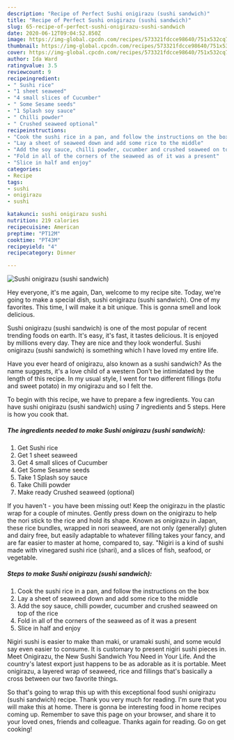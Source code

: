 ```yaml
---
description: "Recipe of Perfect Sushi onigirazu (sushi sandwich)"
title: "Recipe of Perfect Sushi onigirazu (sushi sandwich)"
slug: 65-recipe-of-perfect-sushi-onigirazu-sushi-sandwich
date: 2020-06-12T09:04:52.850Z
image: https://img-global.cpcdn.com/recipes/573321fdcce98640/751x532cq70/sushi-onigirazu-sushi-sandwich-recipe-main-photo.jpg
thumbnail: https://img-global.cpcdn.com/recipes/573321fdcce98640/751x532cq70/sushi-onigirazu-sushi-sandwich-recipe-main-photo.jpg
cover: https://img-global.cpcdn.com/recipes/573321fdcce98640/751x532cq70/sushi-onigirazu-sushi-sandwich-recipe-main-photo.jpg
author: Ida Ward
ratingvalue: 3.5
reviewcount: 9
recipeingredient:
- " Sushi rice"
- "1 sheet seaweed"
- "4 small slices of Cucumber"
- " Some Sesame seeds"
- "1 Splash soy sauce"
- " Chilli powder"
- " Crushed seaweed optional"
recipeinstructions:
- "Cook the sushi rice in a pan, and follow the instructions on the box"
- "Lay a sheet of seaweed down and add some rice to the middle"
- "Add the soy sauce, chilli powder, cucumber and crushed seaweed on top of the rice"
- "Fold in all of the corners of the seaweed as of it was a present"
- "Slice in half and enjoy"
categories:
- Recipe
tags:
- sushi
- onigirazu
- sushi

katakunci: sushi onigirazu sushi 
nutrition: 219 calories
recipecuisine: American
preptime: "PT12M"
cooktime: "PT43M"
recipeyield: "4"
recipecategory: Dinner

---
```



![Sushi onigirazu (sushi sandwich)](https://img-global.cpcdn.com/recipes/573321fdcce98640/751x532cq70/sushi-onigirazu-sushi-sandwich-recipe-main-photo.jpg)

Hey everyone, it's me again, Dan, welcome to my recipe site. Today, we're going to make a special dish, sushi onigirazu (sushi sandwich). One of my favorites. This time, I will make it a bit unique. This is gonna smell and look delicious.

Sushi onigirazu (sushi sandwich) is one of the most popular of recent trending foods on earth. It's easy, it's fast, it tastes delicious. It is enjoyed by millions every day. They are nice and they look wonderful. Sushi onigirazu (sushi sandwich) is something which I have loved my entire life.

Have you ever heard of onigirazu, also known as a sushi sandwich? As the name suggests, it&#39;s a love child of a western Don&#39;t be intimidated by the length of this recipe. In my usual style, I went for two different fillings (tofu and sweet potato) in my onigirazu and so I felt the.


To begin with this recipe, we have to prepare a few ingredients. You can have sushi onigirazu (sushi sandwich) using 7 ingredients and 5 steps. Here is how you cook that.

<!--inarticleads1-->

##### The ingredients needed to make Sushi onigirazu (sushi sandwich):

1. Get  Sushi rice
1. Get 1 sheet seaweed
1. Get 4 small slices of Cucumber
1. Get  Some Sesame seeds
1. Take 1 Splash soy sauce
1. Take  Chilli powder
1. Make ready  Crushed seaweed (optional)


If you haven&#39;t - you have been missing out! Keep the onigirazu in the plastic wrap for a couple of minutes. Gently press down on the onigirazu to help the nori stick to the rice and hold its shape. Known as onigirazu in Japan, these rice bundles, wrapped in nori seaweed, are not only (generally) gluten and dairy free, but easily adaptable to whatever filling takes your fancy, and are far easier to master at home, compared to, say. &#34;Nigiri is a kind of sushi made with vinegared sushi rice (shari), and a slices of fish, seafood, or vegetable. 

<!--inarticleads2-->

##### Steps to make Sushi onigirazu (sushi sandwich):

1. Cook the sushi rice in a pan, and follow the instructions on the box
1. Lay a sheet of seaweed down and add some rice to the middle
1. Add the soy sauce, chilli powder, cucumber and crushed seaweed on top of the rice
1. Fold in all of the corners of the seaweed as of it was a present
1. Slice in half and enjoy


Nigiri sushi is easier to make than maki, or uramaki sushi, and some would say even easier to consume. It is customary to present nigiri sushi pieces in. Meet Onigirazu, the New Sushi Sandwich You Need in Your Life. And the country&#39;s latest export just happens to be as adorable as it is portable. Meet onigirazu, a layered wrap of seaweed, rice and fillings that&#39;s basically a cross between our two favorite things. 

So that's going to wrap this up with this exceptional food sushi onigirazu (sushi sandwich) recipe. Thank you very much for reading. I'm sure that you will make this at home. There is gonna be interesting food in home recipes coming up. Remember to save this page on your browser, and share it to your loved ones, friends and colleague. Thanks again for reading. Go on get cooking!

